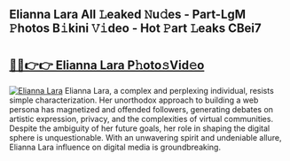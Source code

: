 ## Elianna Lara All 𝙻eaked 𝙽u𝚍es - Part-LgM 𝙿hotos B𝚒kini 𝚅𝚒deo - Hot 𝙿art 𝙻eaks CBei7

# <h2><a href="http://ld29kp.urlbe.top/?page=Elianna+Lara">🔗🔗👉👉 Elianna Lara P𝚑oto𝚜Vid𝚎o</a></h2>

[![Elianna Lara](https://i.imgur.com/eBuTRDB.gif)](http://ld29kp.urlbe.top/?page=Elianna+Lara)
Elianna Lara, a complex and perplexing individual, resists simple characterization. Her unorthodox approach to building a web persona has magnetized and offended followers, generating debates on artistic expression, privacy, and the complexities of virtual communities. Despite the ambiguity of her future goals, her role in shaping the digital sphere is unquestionable. With an unwavering spirit and undeniable allure, Elianna Lara influence on digital media is groundbreaking.
